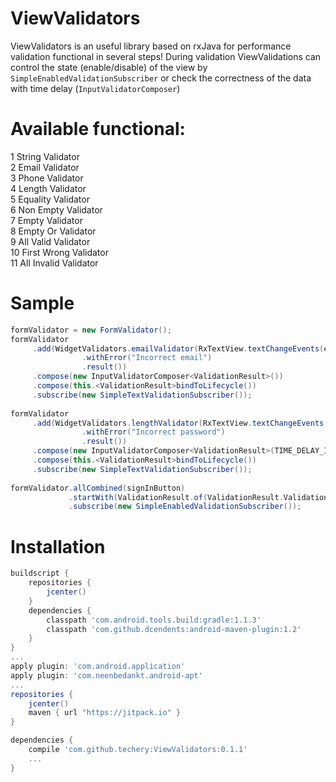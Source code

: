 # ViewValidators
ViewValidators is an useful library based on rxJava for performance validation functional in several steps!
During validation ViewValidations can control the state (enable/disable) of the view by `SimpleEnabledValidationSubscriber`
or check the correctness of the data with time delay (`InputValidatorComposer`)

# Available functional:
1  String Validator <br />
2  Email Validator <br />
3  Phone Validator <br />
4  Length Validator <br />
5  Equality Validator <br />
6  Non Empty Validator <br />
7  Empty Validator <br />
8  Empty Or Validator <br />
9  All Valid Validator <br />
10 First Wrong Validator <br />
11 All Invalid Validator <br />

# Sample
``` groovy
formValidator = new FormValidator();
formValidator
     .add(WidgetValidators.emailValidator(RxTextView.textChangeEvents(emailView).skip(1))
                .withError("Incorrect email")
                .result())
     .compose(new InputValidatorComposer<ValidationResult>())
     .compose(this.<ValidationResult>bindToLifecycle())
     .subscribe(new SimpleTextValidationSubscriber());
     
formValidator
     .add(WidgetValidators.lengthValidator(RxTextView.textChangeEvents(passwordView), Validations.GTELengthValidation.of(minLength))
                .withError("Incorrect password")
                .result())
     .compose(new InputValidatorComposer<ValidationResult>(TIME_DELAY_IN_MILLISECONDS))
     .compose(this.<ValidationResult>bindToLifecycle())
     .subscribe(new SimpleTextValidationSubscriber());
     
formValidator.allCombined(signInButton)
             .startWith(ValidationResult.of(ValidationResult.ValidationStatus.ERROR, signInButton))
             .subscribe(new SimpleEnabledValidationSubscriber());
```
             
# Installation
``` groovy
buildscript {
    repositories {
        jcenter()
    }
    dependencies {
        classpath 'com.android.tools.build:gradle:1.1.3'
        classpath 'com.github.dcendents:android-maven-plugin:1.2'
    }
}
...
apply plugin: 'com.android.application'
apply plugin: 'com.neenbedankt.android-apt'
...
repositories {
    jcenter()
    maven { url "https://jitpack.io" }
}

dependencies {
    compile 'com.github.techery:ViewValidators:0.1.1'
    ...
}
```